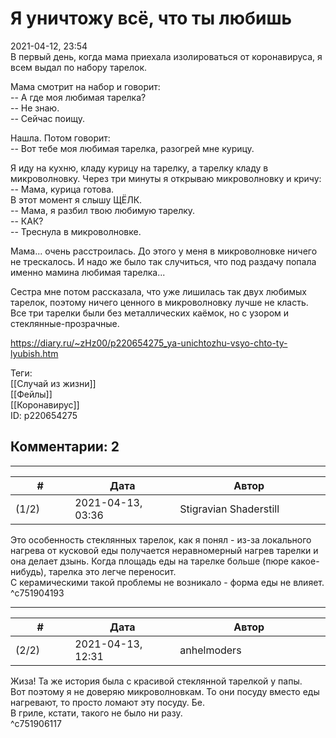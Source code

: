 Я уничтожу всё, что ты любишь
=============================

  
2021-04-12, 23:54  
 В первый день, когда мама приехала изолироваться от коронавируса, я всем выдал по набору тарелок.   
   
 Мама смотрит на набор и говорит:   
 -- А где моя любимая тарелка?   
 -- Не знаю.   
 -- Сейчас поищу.   
   
 Нашла. Потом говорит:   
 -- Вот тебе моя любимая тарелка, разогрей мне курицу.   
   
 Я иду на кухню, кладу курицу на тарелку, а тарелку кладу в микроволновку. Через три минуты я открываю микроволновку и кричу:   
 -- Мама, курица готова.   
 В этот момент я слышу ЩЁЛК.   
 -- Мама, я разбил твою любимую тарелку.   
 -- КАК?   
 -- Треснула в микроволновке.   
   
 Мама... очень расстроилась. До этого у меня в микроволновке ничего не трескалось. И надо же было так случиться, что под раздачу попала именно мамина любимая тарелка...   
   
 Сестра мне потом рассказала, что уже лишилась так двух любимых тарелок, поэтому ничего ценного в микроволновку лучше не класть. Все три тарелки были без металлических каёмок, но с узором и стеклянные-прозрачные.   
  
<https://diary.ru/~zHz00/p220654275_ya-unichtozhu-vsyo-chto-ty-lyubish.htm>  
  
Теги:  
[[Случай из жизни]]  
[[Фейлы]]  
[[Коронавирус]]  
ID: p220654275  


Комментарии: 2
--------------

  


---



|         #         |              Дата              |                     Автор                     |           ID           |
| --- | --- | --- | --- |
| (1/2) | 2021-04-13, 03:36 | Stigravian Shaderstill | c751904193 |

  
 Это особенность стеклянных тарелок, как я понял - из-за локального нагрева от кусковой еды получается неравномерный нагрев тарелки и она делает дзынь. Когда площадь еды на тарелке больше (пюре какое-нибудь), тарелка это легче переносит.   
 С керамическими такой проблемы не возникало - форма еды не влияет.   
 ^c751904193

---



|         #         |              Дата              |                     Автор                     |           ID           |
| --- | --- | --- | --- |
| (2/2) | 2021-04-13, 12:31 | anhelmoders | c751906117 |

  
 Жиза! Та же история была с красивой стеклянной тарелкой у папы.   
 Вот поэтому я не доверяю микроволновкам. То они посуду вместо еды нагревают, то просто ломают эту посуду. Бе.   
 В гриле, кстати, такого не было ни разу.   
 ^c751906117